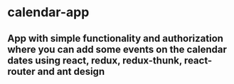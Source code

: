 # calendar-app
## App with simple functionality and authorization where you can add some events on the calendar dates using react, redux, redux-thunk, react-router and ant design
